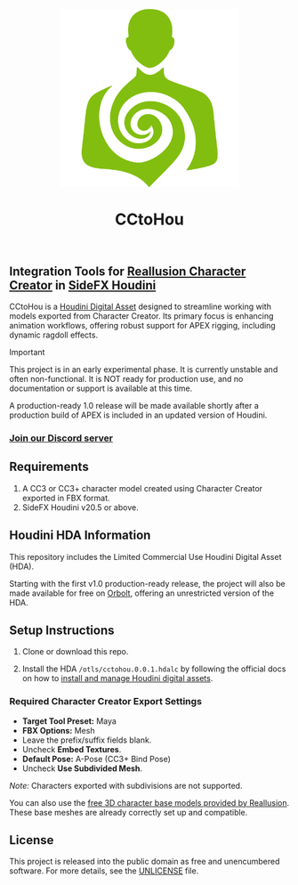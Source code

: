<h1 align="center">
   <br>
   <br>
   <img width="320" src="media/logos/cctohou-logo.svg" alt="CCtoHou">
   <br>
   <br>
   CCtoHou
   <br>
   <br>
</h1>

## Integration Tools for [Reallusion Character Creator][cc] in [SideFX Houdini][houdini]

CCtoHou is a [Houdini Digital Asset](https://www.sidefx.com/docs/houdini/assets/intro)
designed to streamline working with models exported from Character Creator. Its
primary focus is enhancing animation workflows, offering robust support for
APEX rigging, including dynamic ragdoll effects.

> [!IMPORTANT]
> This project is in an early experimental phase. It is currently unstable and often non-functional.
> It is NOT ready for production use, and no documentation or support is available at this time.
>
> A production-ready 1.0 release will be made available shortly after a production build of APEX is included in an 
> updated version of Houdini.

### [Join our Discord server](https://discord.gg/VjxAau35tp)

## Requirements

1. A CC3 or CC3+ character model created using Character Creator exported in FBX
   format.
2. SideFX Houdini v20.5 or above.

## Houdini HDA Information

This repository includes the Limited Commercial Use Houdini Digital Asset (HDA).

Starting with the first v1.0 production-ready release, the project will also be
made available for free on [Orbolt](https://www.orbolt.com/), offering an
unrestricted version of the HDA.

## Setup Instructions

1. Clone or download this repo.

2. Install the HDA `/otls/cctohou.0.0.1.hdalc` by following the
   official docs on how to [install and manage Houdini digital assets](https://www.sidefx.com/docs/houdini/assets/install.html).

### Required Character Creator Export Settings

- **Target Tool Preset:** Maya
- **FBX Options:** Mesh
- Leave the prefix/suffix fields blank.
- Uncheck **Embed Textures**.
- **Default Pose:** A-Pose (CC3+ Bind Pose)
- Uncheck **Use Subdivided Mesh**.

_Note:_ Characters exported with subdivisions are not supported.

You can also use the [free 3D character base models provided by Reallusion](https://www.reallusion.com/character-creator/free-3d-character-base.html).
These base meshes are already correctly set up and compatible.

## License

This project is released into the public domain as free and unencumbered
software. For more details, see the [UNLICENSE](./UNLICENSE) file.

[cc]: https://www.reallusion.com/character-creator/
[houdini]: https://www.sidefx.com/products/houdini/
